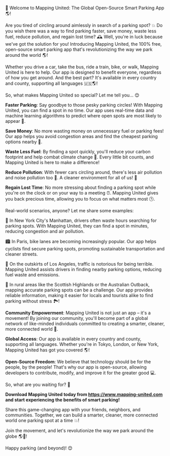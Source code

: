 🚀 Welcome to Mapping United: The Global Open-Source Smart Parking App 🌎!

Are you tired of circling around aimlessly in search of a parking spot? 💥 Do you wish there was a way to find parking faster, save money, waste less fuel, reduce pollution, and regain lost time? 🕰️ Well, you're in luck because we've got the solution for you! Introducing Mapping United, the 100% free, open-source smart parking app that's revolutionizing the way we park around the world 🌎!

Whether you drive a car, take the bus, ride a train, bike, or walk, Mapping United is here to help. Our app is designed to benefit everyone, regardless of how you get around. And the best part? It's available in every country and county, supporting all languages 🇺🇸🌎!

So, what makes Mapping United so special? Let me tell you... 😊

**Faster Parking**: Say goodbye to those pesky parking circles! With Mapping United, you can find a spot in no time. Our app uses real-time data and machine learning algorithms to predict where open spots are most likely to appear 📍.

**Save Money**: No more wasting money on unnecessary fuel or parking fees! Our app helps you avoid congestion areas and find the cheapest parking options nearby 💸.

**Waste Less Fuel**: By finding a spot quickly, you'll reduce your carbon footprint and help combat climate change 🌟. Every little bit counts, and Mapping United is here to make a difference!

**Reduce Pollution**: With fewer cars circling around, there's less air pollution and noise pollution too 👀. A cleaner environment for all of us! 🌿

**Regain Lost Time**: No more stressing about finding a parking spot while you're on the clock or on your way to a meeting ⏰. Mapping United gives you back precious time, allowing you to focus on what matters most 🕒.

Real-world scenarios, anyone? Let me share some examples:

🌆 In New York City's Manhattan, drivers often waste hours searching for parking spots. With Mapping United, they can find a spot in minutes, reducing congestion and air pollution.

🏙️ In Paris, bike lanes are becoming increasingly popular. Our app helps cyclists find secure parking spots, promoting sustainable transportation and cleaner streets.

🚗 On the outskirts of Los Angeles, traffic is notorious for being terrible. Mapping United assists drivers in finding nearby parking options, reducing fuel waste and emissions.

🌻 In rural areas like the Scottish Highlands or the Australian Outback, mapping accurate parking spots can be a challenge. Our app provides reliable information, making it easier for locals and tourists alike to find parking without stress 🏞️!

**Community Empowerment**: Mapping United is not just an app – it's a movement! By joining our community, you'll become part of a global network of like-minded individuals committed to creating a smarter, cleaner, more connected world 💪.

**Global Access**: Our app is available in every country and county, supporting all languages. Whether you're in Tokyo, London, or New York, Mapping United has got you covered 🌎!

**Open-Source Freedom**: We believe that technology should be for the people, by the people! That's why our app is open-source, allowing developers to contribute, modify, and improve it for the greater good 💻.

So, what are you waiting for? 🤔

**Download Mapping United today from https://www.mapping-united.com and start experiencing the benefits of smart parking!**

Share this game-changing app with your friends, neighbors, and communities. Together, we can build a smarter, cleaner, more connected world one parking spot at a time 💥!

Join the movement, and let's revolutionize the way we park around the globe 🌎💪!

Happy parking (and beyond)! 😊